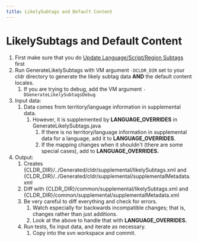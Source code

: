 ```yaml
---
title: LikelySubtags and Default Content
---
```


# LikelySubtags and Default Content

1. First make sure that you do [Update Language/Script/Region Subtags](/development/updating-codes/update-languagescriptregion-subtags) first
2. Run GenerateLikelySubtags with VM argument ```-DCLDR_DIR``` set to your cldr directory to generate the likely subtag data **AND** the default content locales.
	1. If you are trying to debug, add the VM argument ```-DGenerateLikelySubtagsDebug```
3. Input data:
	1. Data comes from territory/language information in supplemental data.
		1. However, it is supplemented by **LANGUAGE\_OVERRIDES** in GenerateLikelySubtags.java
			1. If there is no territory/language information in supplemental data for a language, add it to **LANGUAGE\_OVERRIDES**.
			2. If the mapping changes when it shouldn't (there are some special cases), add to **LANGUAGE\_OVERRIDES.**
4. Output:
	1. Creates {CLDR\_DIR}/../Generated/cldr/supplemental/likelySubtags.xml and {CLDR\_DIR}/../Generated/cldr/supplemental/supplementalMetadata.xml
	2. Diff with {CLDR\_DIR}/common/supplemental/likelySubtags.xml and {CLDR\_DIR}/common/supplemental/supplementalMetadata.xml
	3. Be very careful to diff everything and check for errors.
		1. Watch especially for backwards incompatible changes; that is, changes rather than just additions.
		2. Look at the above to handle that with **LANGUAGE\_OVERRIDES.**
	4. Run tests, fix input data, and iterate as necessary.
		1. Copy into the svn workspace and commit.

